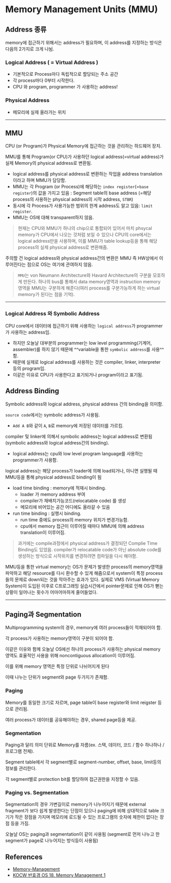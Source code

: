 # Memory Management Units (MMU)

## Address 종류

memory에 접근하기 위해서는 address가 필요하며, 이 address를 지정하는 방식은 다음의 2가지로 크게 나뉨.

### Logical Address ( = Virtual Address )

* 기본적으로 Process마다 독립적으로 할당되는 주소 공간
* 각 process마다 0부터 시작한다.
* CPU 와 program, programmer 가 사용하는 address!

### Physical Address

* 메모리에 실제 올라가는 위치

---

## MMU 
CPU (or Program)가 Physical Memory에 접근하는 것을 관리하는 하드웨어 장치.

MMU를 통해 Program(or CPU)가 사용하던 logical address(=virtual address)가 실제 Memory의 physical address로 변환됨.

* logical address를 physical address로 변환하는 작업을 address translation이라고 하며 MMU가 담당함.
* MMU는 각 Program (or Process)에 해당하는 `index register`(=`base register`)의 값을 가지고 있음 : Segment table의 base address (=해당 process의 사용하는 physical address의 시작 address, `STBR`)
* 동시에 각 Process가 사용가능한 범위의 한계 address도 알고 있음: `limit register`.
* MMU는 OS에 대해 transparent하지 않음.

> 현재는 CPU와 MMU가 하나의 chip으로 통합되어 있어서 마치 phsycal memory가 CPU에서 나오는 것처럼 보일 수 있으나 CPU의 core에서는 logical address만을 사용하며, 이를 MMU가 table lookup등을 통해 해당 process의 실제 physical address로 변환해줌.

주의할 건 logical address와 physical address간의 변환은 MMU 즉 HW상에서 이루어진다는 점으로 OS는 여기에 관여하지 않음.

> `MMU`는 von Neumann Architecture와 Havard Architecture의 구분을 모호하게 만든다. 하나의 bus를 통해서 data memory영역과 instruction memory 영역을 MMU는 구분하게 해준다(여러 process를 구분가능하게 하는 virtual memory가 된다는 점을 기억). 
---

### Logical Address 와 Symbolic Address

CPU core에서 데이터에 접근하기 위해 사용하는 `logical address`가 programmer가 사용하는 address임.

* 하지만 오늘날 대부분의 programmer는 low level programming(기계어, assembler)를 하지 않기 때문에 ^^variable을 통한 `symbolic address`를 사용^^ 함.
* 때문에 실제로 logical address를 사용하는 것은 compiler, linker, interpreter 등의 program임. 
* 이같은 이유로 CPU가 사용한다고 표기되거나 program이라고 표기됨.

## Address Binding

Symbolic address와 logical address, physical address 간의 binding을 의미함.

`source code`에서는 symbolic address가 사용됨. 

* `Add A B`와 같이 `A`, `B`로 memory에 저장된 데이터를 가르킴.

compiler 및 linker에 의해서 symbolic address는 logical address로 변환됨 (symbolic address와 logical address간의 binding).

* logical address는 cpu와 low level program language를 사용하는 programmer가 사용함.

logical address는 해당 process가 loader에 의해 load되거나, 아니면 실행될 때 MMU등을 통해 physical address로 binding이 됨

* load time binding : memory에 적재시 binding.
    * loader 가 memory address 부여
    * compiler가 재배치가능코드(relocatable code) 를 생성
    * 메모리에 비어있는 공간 어디에도 올라갈 수 있음
* run time binding : 실행시 binding.
    * run time 중에도 process의 memory 위치가 변경가능함.
    * cpu에서 memory 접근이 이루어질 때마다 MMU에 의해 address translation이 이루어짐.

> 과거에는 compile과정에서 physical address가 결정되던 Complie Time Binding도 있었음. compiler가 relocatable code가 아닌 absolute code를 생성하는 방식으로 시작위치를 변경하려면 컴파일을 다시 해야함. 

MMU등을 통한 virtual memory는 OS가 문제가 발생한 process의 memory영역을 파악하고 해당 resource를 다시 환수할 수 있게 해줌으로서 system이 특정 process들의 문제로 down되는 것을 막아주는 효과가 있다. 실제로 VMS (Virtual Memory System)이 도입된 이후로 C프로그래밍 실습시간에서 pointer문제로 인해 OS가 뻗는 상황이 일어나는 횟수가 어마어마하게 줄어들었다.

---

## Paging과 Segmentation

Multiprogramming system의 경우, memory에 여러 process들이 적재되어야 함.

각 process가 사용하는 memory영역이 구분이 되어야 함.

이같은 이유와 함께 오늘날 OS에선 하나의 process가 사용하는 physical memory 영역도 효율적인 사용을 위해 noncontiguous allocation이 이루어짐.

이를 위해 memory 영역은 특정 단위로 나뉘어지게 된다

이때 나누는 단위가 segment와 page 두가지가 존재함.

### Paging

Memory를 동일한 크기로 자르며, page table이 base register와 limit reigster 등으로 관리됨.

여러 process가 데이터를 공유해야하는 경우, shared page등을 제공.

### Segmentation

Paging과 달리 의미 단위로 Memory를 자름(ex. 스택, 데이터, 코드 / 함수 하나하나 / 프로그램 전체).

Segment table에서 각 segment별로 segment-number, offset, base, limit등의 정보를 관리한다.

각 segment별로 protection bit를 할당하여 접근권한을 지정할 수 있음.

### Paging vs. Segmentation

Segmentation의 경우 가변길이로 memory가 나누어지기 때문에 external fragment가 보다 쉽게 발생한다는 단점이 있으나 paging에 비해 상대적으로 table 크기가 작은 장점을 가지며 메모리에 로드될 수 있는 프로그램의 숫자에 제한이 없다는 장점 등을 가짐.

오늘날 OS는 paging과 segmentation이 같이 사용됨 (segment로 먼저 나누고 한 segment가 page로 나누어지는 방식등이 사용됨)

##  References

* [Memory-Management](https://velog.io/@ddosang/%EC%9A%B4%EC%98%81%EC%B2%B4%EC%A0%9C-8-Memory-Management)
* [KOCW 반효경 OS 18. Memory Management 1](https://core.ewha.ac.kr/publicview/C0101020140425151219100144?vmode=f)


